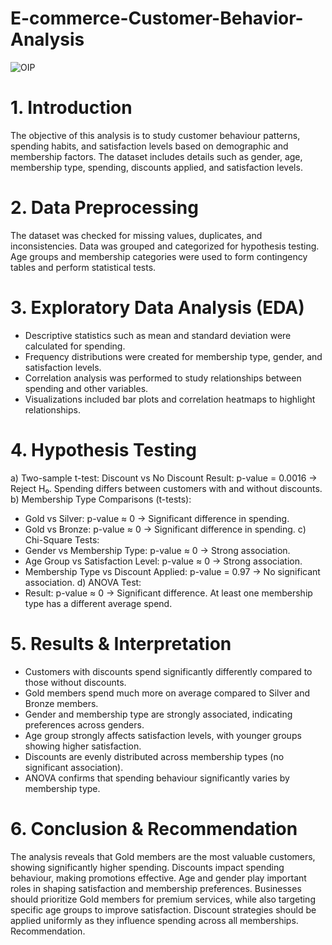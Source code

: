 # E-commerce-Customer-Behavior-Analysis
![OIP](https://github.com/user-attachments/assets/d6792933-1205-4004-bd24-3c258d7b06dc)

# 1. Introduction

The objective of this analysis is to study customer behaviour patterns, spending habits, and satisfaction levels based on demographic and membership factors. The dataset includes details such as gender, age, membership type, spending, discounts applied, and satisfaction levels.

# 2. Data Preprocessing
The dataset was checked for missing values, duplicates, and inconsistencies. Data was grouped and categorized for hypothesis testing. Age groups and membership categories were used to form contingency tables and perform statistical tests.

# 3. Exploratory Data Analysis (EDA)
- Descriptive statistics such as mean and standard deviation were calculated for spending.
- Frequency distributions were created for membership type, gender, and satisfaction levels.
- Correlation analysis was performed to study relationships between spending and other variables.
- Visualizations included bar plots and correlation heatmaps to highlight relationships.
  
# 4. Hypothesis Testing
a) Two-sample t-test: Discount vs No Discount
Result: p-value = 0.0016 → Reject H₀. Spending differs between customers with and without discounts.
b) Membership Type Comparisons (t-tests):
 - Gold vs Silver: p-value ≈ 0 → Significant difference in spending.
 - Gold vs Bronze: p-value ≈ 0 → Significant difference in spending.
c) Chi-Square Tests:
 - Gender vs Membership Type: p-value ≈ 0 → Strong association.
 - Age Group vs Satisfaction Level: p-value ≈ 0 → Strong association.
 - Membership Type vs Discount Applied: p-value = 0.97 → No significant association.
d) ANOVA Test:
 - Result: p-value ≈ 0 → Significant difference. At least one membership type has a different average spend.
   
# 5. Results & Interpretation
- Customers with discounts spend significantly differently compared to those without discounts.
- Gold members spend much more on average compared to Silver and Bronze members.
- Gender and membership type are strongly associated, indicating preferences across genders.
- Age group strongly affects satisfaction levels, with younger groups showing higher satisfaction.
- Discounts are evenly distributed across membership types (no significant association).
- ANOVA confirms that spending behaviour significantly varies by membership type.
# 6. Conclusion & Recommendation
The analysis reveals that Gold members are the most valuable customers, showing significantly higher spending. Discounts impact spending behaviour, making promotions effective. Age and gender play important roles in shaping satisfaction and membership preferences. Businesses should prioritize Gold members for premium services, while also targeting specific age groups to improve satisfaction. Discount strategies should be applied uniformly as they influence spending across all memberships. Recommendation.
